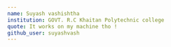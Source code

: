 ```yaml
---
name: Suyash vashishtha
institution: GOVT. R.C Khaitan Polytechnic college 
quote: It works on my machine tho !
github_user: suyashvash
---
```

